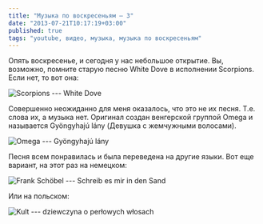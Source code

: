 ```yaml
---
title: "Музыка по воскресеньям — 3"
date: "2013-07-21T10:17:19+03:00"
published: true
tags: "youtube, видео, музыка, музыка по воскресеньям"
---
```


Опять воскресенье, и сегодня у нас небольшое открытие. Вы, возможно, помните старую песню White Dove в исполнении
Scorpions. Если нет, то вот она:

![Scorpions --- White Dove](http://www.youtube.com/watch?v=dxQjMt5OHOc)

Совершенно неожиданно для меня оказалось, что это не их песня. Т.е. слова их, а музыка нет. Оригинал создан венгерской
группой Omega и называется Gyöngyhajú lány (Девушка с жемчужными волосами).

![Omega --- Gyöngyhajú lány](http://www.youtube.com/watch?v=CGt-rTDkMcM)

Песня всем понравилась и была переведена на другие языки. Вот еще вариант, на этот раз на немецком:

![Frank Schöbel --- Schreib es mir in den Sand](http://www.youtube.com/watch?v=Vn8aYkxF_v8)

Или на польском:

![Kult --- dziewczyna o perłowych włosach](http://www.youtube.com/watch?v=jCdqJ3h9Xaw)
